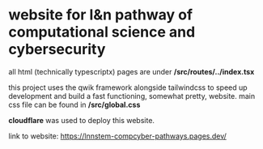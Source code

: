# website for l&n pathway of computational science and cybersecurity

all html (technically typescriptx) pages are under **/src/routes/../index.tsx**

this project uses the qwik framework alongside tailwindcss to speed up development and build a fast functioning, somewhat pretty, website.
main css file can be found in **/src/global.css**

**cloudflare** was used to deploy this website.

link to website: https://lnnstem-compcyber-pathways.pages.dev/
